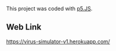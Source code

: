 This project was coded with [p5.JS](https://p5js.org/).   

## Web Link     
https://virus-simulator-v1.herokuapp.com/  
